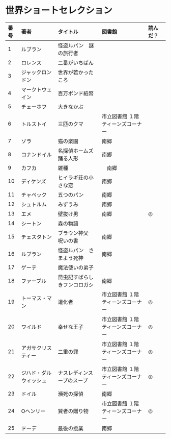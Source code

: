 # 世界ショートセレクション


|番号|著者|タイトル|図書館|読んだ？|
|:----|:---|:---|:---|:---|
| 1|	ルブラン             | 怪盗ルパン　謎の旅行者 | |
| 2|	ロレンス	           | 二番がいちばん ||
| 3|	ジャックロンドン     | 世界が若かったころ ||
| 4|	マークトウェイン     | 百万ポンド紙幣 ||
| 5|	チェーホフ           | 大きなかぶ ||
| 6|	トルストイ           | 三匹のクマ |	市立図書館	１階ティーンズコーナー |
| 7|	ゾラ                 |猫の楽園	 | 南郷 |
| 8|	コナンドイル         | 名探偵ホームズ　踊る人形 |	南郷 |
| 9| カフカ                | 雑種|　南郷 |
|10| ディケンズ	           | ヒイラギ荘の小さな恋 |	南郷 |
|11| チャペック	           | 五つのパン	| 南郷 |
|12| シュトルム	           | みずうみ	| 南郷 |
|13| エメ	                 | 壁抜け男	|南郷	|◎|
|14| シートン              | 森の物語|
|15| チェスタトン          | ブラウン神父　呪いの書	|南郷|
|16| ルブラン	             | 怪盗ルパン　さまよう死神	|南郷|
|17| ゲーテ                | 魔法使いの弟子|
|18| ファーブル	           | 昆虫記すばらしきフンコロガシ|	南郷 |
|19| トーマス・マン        | 道化者	|市立図書館	１階ティーンズコーナー|◎|
|20| ワイルド	             | 幸せな王子|	市立図書館	１階ティーンズコーナー|◎|
|21| アガサクリスティー	   | 二重の罪	|市立図書館	１階ティーンズコーナー|◎|
|22| ジハド・ダルウィッシュ| ナスレディンスープのスープ|	市立図書館	１階ティーンズコーナー|◎|
|23| ドイル                | 瀕死の探偵|南郷|
|24| Oヘンリー	           | 賢者の贈り物	|市立図書館	１階ティーンズコーナー|◎|
|25| ドーデ	               | 最後の授業|南郷||
